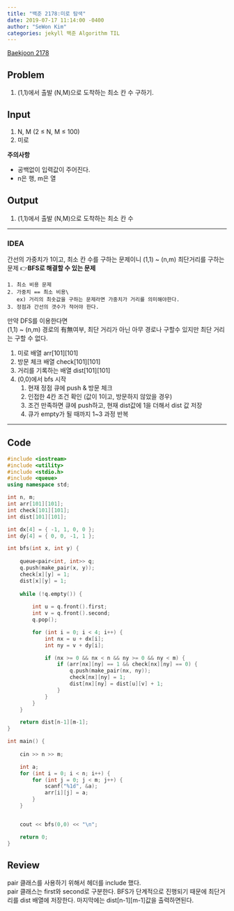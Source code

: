 ```yaml
---
title: "백준 2178:미로 탐색"
date: 2019-07-17 11:14:00 -0400
author: "SeWon Kim"
categories: jekyll 백준 Algorithm TIL
---
```


[Baekjoon 2178](https://www.acmicpc.net/problem/2178)

## Problem
  1. (1,1)에서 출발 (N,M)으로 도착하는 최소 칸 수 구하기.

## Input
  1. N, M (2 ≤ N, M ≤ 100) 
  2. 미로
  
  
  
   **주의사항**
   * 공백없이 입력값이 주어진다.
   * n은 행, m은 열
  
## Output
  1. (1,1)에서 출발 (N,M)으로 도착하는 최소 칸 수


---


### IDEA
간선의 가중치가 1이고, 최소 칸 수를 구하는 문제이니 (1,1) ~ (n,m) 최단거리를 구하는 문제
👉**BFS로 해결할 수 있는 문제**

    1. 최소 비용 문제
    2. 가중치 == 최소 비용\
       ex) 거리의 최솟값을 구하는 문제라면 가중치가 거리를 의미해야한다.
    3. 정점과 간선의 갯수가 적어야 한다.

만약 DFS를 이용한다면\
(1,1) ~ (n,m) 경로의 有無여부, 최단 거리가 아닌 아무 경로나 구할수 있지만 최단 거리는 구할 수 없다.

  1. 미로 배열 arr[101][101]
  2. 방문 체크 배열 check[101][101]
  3. 거리를 기록하는 배열 dist[101][101]
  4. (0,0)에서 bfs 시작
      1. 현재 정점 큐에 push & 방문 체크
      2. 인접한 4칸 조건 확인 (값이 1이고, 방문하지 않았을 경우)
      3. 조건 만족하면 큐에 push하고, 현재 dist값에 1을 더해서 dist 값 저장
      4. 큐가 empty가 될 때까지 1~3 과정 반복
  
---


## Code
```cpp
#include <iostream>
#include <utility>
#include <stdio.h>
#include <queue>
using namespace std;

int n, m;
int arr[101][101];
int check[101][101];
int dist[101][101];

int dx[4] = { -1, 1, 0, 0 };
int dy[4] = { 0, 0, -1, 1 };

int bfs(int x, int y) {
	
	queue<pair<int, int>> q;
	q.push(make_pair(x, y));
	check[x][y] = 1;
	dist[x][y] = 1;
	
	while (!q.empty()) {
		
		int u = q.front().first;
		int v = q.front().second;
		q.pop();

		for (int i = 0; i < 4; i++) {
			int nx = u + dx[i];
			int ny = v + dy[i];

			if (nx >= 0 && nx < n && ny >= 0 && ny < m) {
				if (arr[nx][ny] == 1 && check[nx][ny] == 0) {
					q.push(make_pair(nx, ny));
					check[nx][ny] = 1;
					dist[nx][ny] = dist[u][v] + 1;
				}
			}
		}
	}

	return dist[n-1][m-1];
}

int main() {
	
	cin >> n >> m;

	int a;
	for (int i = 0; i < n; i++) {
		for (int j = 0; j < m; j++) {
			scanf("%1d", &a);
			arr[i][j] = a;
		}
	}


	cout << bfs(0,0) << "\n";

	return 0;
}
```


## Review
pair 클래스를 사용하기 위해서 <utility> 헤더를 include 했다.\
pair 클래스는 first와 second로 구분한다.
BFS가 단계적으로 진행되기 때문에 최단거리를 dist 배열에 저장한다. 마지막에는 dist[n-1][m-1]값을 출력하면된다.
